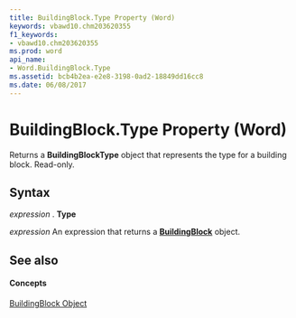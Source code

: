 ```yaml
---
title: BuildingBlock.Type Property (Word)
keywords: vbawd10.chm203620355
f1_keywords:
- vbawd10.chm203620355
ms.prod: word
api_name:
- Word.BuildingBlock.Type
ms.assetid: bcb4b2ea-e2e8-3198-0ad2-18849dd16cc8
ms.date: 06/08/2017
---
```



# BuildingBlock.Type Property (Word)

Returns a **BuildingBlockType** object that represents the type for a building block. Read-only.


## Syntax

 _expression_ . **Type**

 _expression_ An expression that returns a **[BuildingBlock](buildingblock-object-word.md)** object.


## See also


#### Concepts


[BuildingBlock Object](buildingblock-object-word.md)

